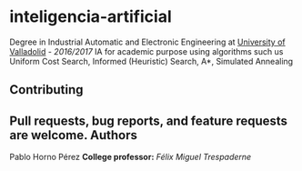 # inteligencia-artificial
Degree in Industrial Automatic and Electronic Engineering at [University of Valladolid](https://www.eii.uva.es) - *2016/2017*
IA for academic purpose using algorithms such us Uniform Cost Search, Informed (Heuristic) Search, A*, Simulated Annealing


Contributing
------------

Pull requests, bug reports, and feature requests are welcome.
Authors
------------
Pablo Horno Pérez
**College professor:** *Félix Miguel Trespaderne*
